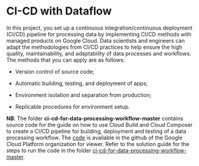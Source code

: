 # CI-CD with Dataflow

In this project, you set up a continuous integration/continuous deployment (CI/CD) pipeline for processing data by implementing CI/CD methods with managed products on Google Cloud. Data scientists and engineers can adapt the methodologies from CI/CD practices to help ensure the high quality, maintainability, and adaptability of data processes and workflows. The methods that you can apply are as follows:

* Version control of source code;

* Automatic building, testing, and deployment of apps;

* Environment isolation and separation from production;

* Replicable procedures for environment setup.

**NB**: The folder **ci-cd-for-data-processing-workflow-master** contains source code for the guide on how to use Cloud Build and Cloud Composer to create a CI/CD pipeline for building, deployment and testing of a data processing workflow. The [code](https://github.com/GoogleCloudPlatform/ci-cd-for-data-processing-workflow) is available in the github of the Google Cloud Platform organization for viewer. Refer to the solution guide for the steps to run the code in the folder [ci-cd-for-data-processing-workflow-master](https://cloud.google.com/solutions/cicd-pipeline-for-data-processing).
